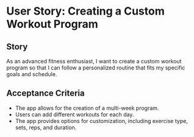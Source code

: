 # User Story: Creating a Custom Workout Program

## Story
As an advanced fitness enthusiast, I want to create a custom workout program so that I can follow a personalized routine that fits my specific goals and schedule.

## Acceptance Criteria
- The app allows for the creation of a multi-week program.
- Users can add different workouts for each day.
- The app provides options for customization, including exercise type, sets, reps, and duration.
